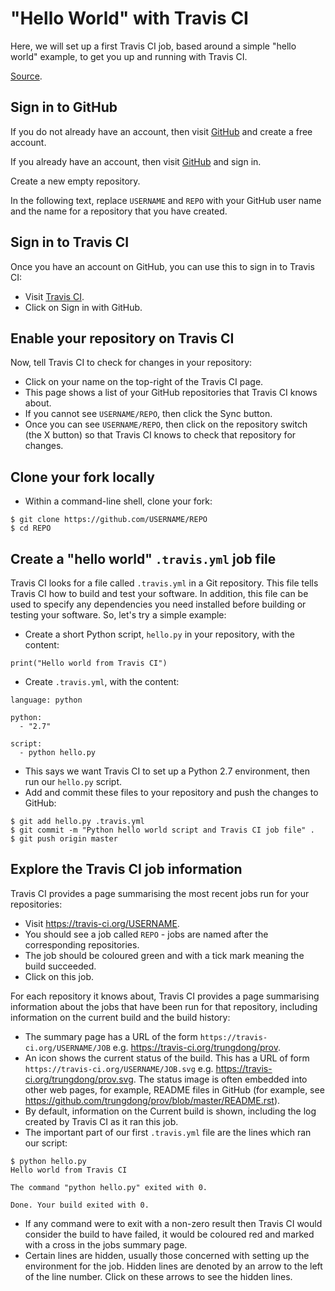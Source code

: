 "Hello World" with Travis CI
============================

Here, we will set up a first Travis CI job, based around a simple "hello world" example, to get you up and running with Travis CI.

[Source](https://github.com/softwaresaved/build_and_test_examples/blob/master/travis/HelloWorld.md).

Sign in to GitHub
-----------------

If you do not already have an account, then visit [GitHub](https://github.com) and create a free account.

If you already have an account, then visit [GitHub](https://github.com) and sign in.

Create a new empty repository.

In the following text, replace `USERNAME` and `REPO` with your GitHub user name and the name for a repository that you have created.

Sign in to Travis CI
--------------------

Once you have an account on GitHub, you can use this to sign in to Travis CI:

* Visit [Travis CI](https://travis-ci.org).
* Click on Sign in with GitHub.

Enable your repository on Travis CI
-----------------------------------

Now, tell Travis CI to check for changes in your repository:

* Click on your name on the top-right of the Travis CI page.
* This page shows a list of your GitHub repositories that Travis CI knows about.
* If you cannot see `USERNAME/REPO`, then click the Sync button.
* Once you can see `USERNAME/REPO`, then click on the repository switch (the X button) so that Travis CI knows to check that repository for changes.

Clone your fork locally
-----------------------

* Within a command-line shell, clone your fork:

```
$ git clone https://github.com/USERNAME/REPO
$ cd REPO
```

Create a "hello world" `.travis.yml` job file
---------------------------------------------

Travis CI looks for a file called `.travis.yml` in a Git repository. This file tells Travis CI how to build and test your software. In addition, this file can be used to specify any dependencies you need installed before building or testing your software. So, let's try a simple example:

* Create a short Python script, `hello.py` in your repository, with the content:

```
print("Hello world from Travis CI")
```

* Create `.travis.yml`, with the content:

```
language: python

python:
  - "2.7"

script: 
  - python hello.py
```

* This says we want Travis CI to set up a Python 2.7 environment, then run our `hello.py` script.
* Add and commit these files to your repository and push the changes to GitHub:

```
$ git add hello.py .travis.yml
$ git commit -m "Python hello world script and Travis CI job file" .
$ git push origin master
```

Explore the Travis CI job information
-------------------------------------

Travis CI provides a page summarising the most recent jobs run for your repositories:

* Visit https://travis-ci.org/USERNAME.
* You should see a job called `REPO` - jobs are named after the corresponding repositories.
* The job should be coloured green and with a tick mark meaning the build succeeded.
* Click on this job.

For each repository it knows about, Travis CI provides a page summarising information about the jobs that have been run for that repository, including information on the current build and the build history:

* The summary page has a URL of the form `https://travis-ci.org/USERNAME/JOB` e.g. https://travis-ci.org/trungdong/prov.
* An icon shows the current status of the build. This has a URL of form `https://travis-ci.org/USERNAME/JOB.svg` e.g. https://travis-ci.org/trungdong/prov.svg. The status image is often embedded into other web pages, for example, README files in GitHub (for example, see https://github.com/trungdong/prov/blob/master/README.rst).
* By default, information on the Current build is shown, including the log created by Travis CI as it ran this job.
* The important part of our first `.travis.yml` file are the lines which ran our script:

```
$ python hello.py
Hello world from Travis CI

The command "python hello.py" exited with 0.

Done. Your build exited with 0.
```

* If any command were to exit with a non-zero result then Travis CI would consider the build to have failed, it would be coloured red and marked with a cross in the jobs summary page.
* Certain lines are hidden, usually those concerned with setting up the environment for the job. Hidden lines are denoted by an arrow to the left of the line number. Click on these arrows to see the hidden lines.
